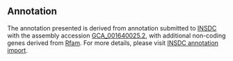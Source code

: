 

Annotation
----------

The annotation presented is derived from annotation submitted to
[INSDC](http://www.insdc.org) with the assembly accession
[GCA\_001640025.2](http://www.ebi.ac.uk/ena/data/view/GCA_001640025.2),
with additional non-coding genes derived from
[Rfam](http://rfam.xfam.org/). For more details, please visit [INSDC
annotation
import](http://ensemblgenomes.org/info/data/insdc_annotation).
